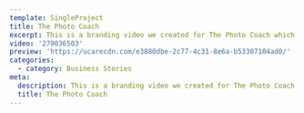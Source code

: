 ```yaml
---
template: SingleProject
title: The Photo Coach
excerpt: This is a branding video we created for The Photo Coach which highlights and provides an insight into the business.
video: '279036503'
preview: 'https://ucarecdn.com/e3880dbe-2c77-4c31-8e6a-b53307104ad0/'
categories:
  - category: Business Stories
meta:
  description: This is a branding video we created for The Photo Coach which highlights and provides an insight into the business.
  title: The Photo Coach
---
```

